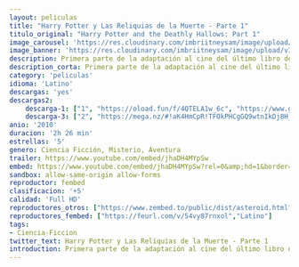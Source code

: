 ```yaml
---
layout: peliculas
title: "Harry Potter y Las Reliquias de la Muerte - Parte 1"
titulo_original: "Harry Potter and the Deathly Hallows: Part 1"
image_carousel: 'https://res.cloudinary.com/imbriitneysam/image/upload/v1542940577/parte1-poster-min.jpg'
image_banner: 'https://res.cloudinary.com/imbriitneysam/image/upload/v1542940577/parte1-banner-min.jpg'
description: Primera parte de la adaptación al cine del último libro de la saga Harry Potter. Es una continuación de la historia recogida en “El misterio del príncipe”. Una misión casi imposible cae sobre los hombros de Harry, deberá encontrar y destruir a los últimos horrocruxes para poner fin al reinado de Lord Voldemort. En el episodio final de la saga, el joven hechicero de 17 años emprende con sus amigos Hermione Granger y Ron Weasley un peligroso viaje por Inglaterra para encontrar los objetos que contienen los fragmentos del alma del Señor Tenebroso, que son los que garantizan su longevidad. Pero la tarea no será fácil, pues el poder del lado oscuro crece cada vez más, y las más firmes lealtades serán puestas a prueba. Harry deberá usar todos los conocimientos que ha adquirido gracias a Dumbledore para enfrentarse a su enemigo y encontrar la forma de sobrevivir a esta última aventura.
description_corta: Primera parte de la adaptación al cine del último libro de la saga Harry Potter. Es una continuación de la historia recogida en “El misterio del príncipe”. Una misión casi imposible cae sobre los hombros de Harry, deberá encontrar y...
category: 'peliculas'
idioma: 'Latino'
descargas: 'yes'
descargas2:
    descarga-1: ["1", "https://oload.fun/f/4QTELA1w_6c", "https://www.google.com/s2/favicons?domain=openload.co","OpenLoad","https://res.cloudinary.com/imbriitneysam/image/upload/v1541473684/mexico.png", "Latino", "Full HD"]
    descarga-3: ["2", "https://mega.nz/#!aK4HmCpR!TFOkPHCgGQ9wtnIkDj8H_4negd92C0Kdo5-9yDwxwEE", "https://www.google.com/s2/favicons?domain=mega.nz","Mega","https://res.cloudinary.com/imbriitneysam/image/upload/v1541473684/mexico.png", "Latino", "Full HD"]
anio: '2010'
duracion: '2h 26 min'
estrellas: '5'
genero: Ciencia Ficción, Misterio, Aventura
trailer: https://www.youtube.com/embed/jhaDH4MYpSw
embed: https://www.youtube.com/embed/jhaDH4MYpSw?rel=0&amp;hd=1&border=0&wmode=opaque&enablejsapi=1&modestbranding=1&controls=1&showinfo=1
sandbox: allow-same-origin allow-forms
reproductor: fembed
clasificacion: '+5'
calidad: 'Full HD'
reproductores_otros: ["https://www.zembed.to/public/dist/asteroid.html?id=cc41f2e0fc52f7ecdcf4d29442548e85&title=Harry%20Potter%20and%20the%20Deathly%20Hallows%20-%20Part%201","Latino","https://gdriveplayer.me/embed2.php?link=W8AGiV3WWhGFGGkZMKuRCgQb9kY8MIxvcaHn5MyWiNoYZ1CLqCqhppZ%252F4LzAyIITjXLiE%252Bs3axrDPcEFUl1ol%252FswsNJxPmfX3%252BPz%252FZ8dXsag0UJXtgqy%252FvYMzY%252FpMqTeAvnTYf6GRM5W2qA2pgwiZgJgTd%252Bqs5cuxCVxGWsfpX2hx72nZ%252BCkqrsSeFgTHVlfx0eOYmIfmw71r%252BKw8prplU","Latino","https://api.cuevana3.io/stream/index.php?file=ek5lbm9xYWNrS0xYMTZLa2xNbkdvY3ZTb3BtZng4TGp6ZFpobGFMUGtPTFJ5SnFUWU5MSzZkUFhZR1JwbTVha25KR1VvcVBWMGVMWWtaYWhvSkhFNlpTY1pXaGptcFhmMk5PblkySFAwYWM9","Latino","https://mstream.website/ha2rpw8u49li","Latino"]
reproductores_fembed: ["https://feurl.com/v/54vy87rnxol","Latino"]
tags:
- Ciencia-Ficcion
twitter_text: Harry Potter y Las Reliquias de la Muerte - Parte 1
introduction: Primera parte de la adaptación al cine del último libro de la saga Harry Potter. Es una continuación de la historia recogida en “El misterio del príncipe”. Una misión casi imposible cae sobre los hombros de Harry, deberá encontrar y
---
```












